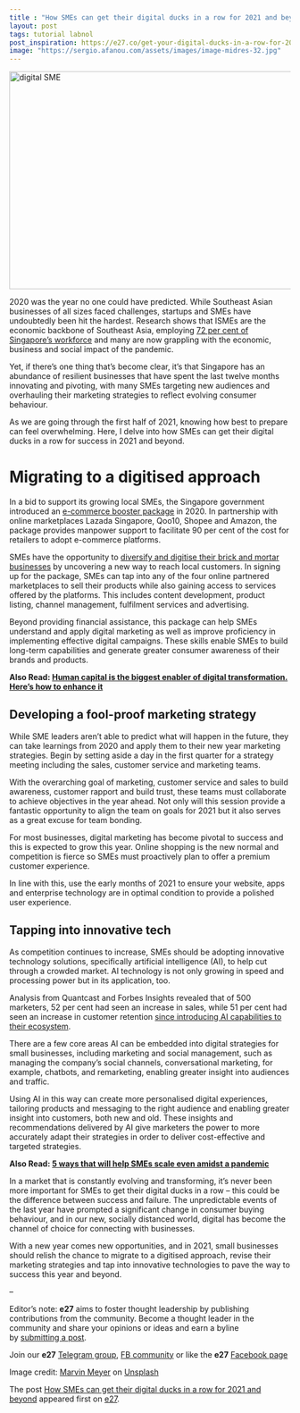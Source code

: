 ```yaml
---
title : "How SMEs can get their digital ducks in a row for 2021 and beyond"
layout: post
tags: tutorial labnol
post_inspiration: https://e27.co/get-your-digital-ducks-in-a-row-for-2021-and-beyond-20210330/
image: "https://sergio.afanou.com/assets/images/image-midres-32.jpg"
---
```


<img loading="lazy" class="aligncenter wp-image-412539 size-full" src="https://e27.co/wp-content/uploads/2021/03/marvin-meyer-SYTO3xs06fU-unsplash.jpg" alt="digital SME" width="690" height="390" />
<p>2020 was the year no one could have predicted. While Southeast Asian businesses of all sizes faced challenges, startups and SMEs have undoubtedly been hit the hardest. Research shows that ISMEs are the economic backbone of Southeast Asia, employing <a rel="follow" href="https://www.accenture.com/sg-en/blogs/southeast-asia-blog/a-shift-in-focus-for-asean-smes-in-the-new-normal-2">72 per cent of Singapore’s workforce</a> and many are now grappling with the economic, business and social impact of the pandemic.</p>
<p>Yet, if there’s one thing that’s become clear, it’s that Singapore has an abundance of resilient businesses that have spent the last twelve months innovating and pivoting, with many SMEs targeting new audiences and overhauling their marketing strategies to reflect evolving consumer behaviour.</p>
<p>As we are going through the first half of 2021, knowing how best to prepare can feel overwhelming. Here, I delve into how SMEs can get their digital ducks in a row for success in 2021 and beyond.</p>
<h1>Migrating to a digitised approach</h1>
<p>In a bid to support its growing local SMEs, the Singapore government introduced an <a rel="follow" href="https://www.enterprisesg.gov.sg/industries/type/retail/e-commerce-booster-package">e-commerce booster package</a> in 2020. In partnership with online marketplaces Lazada Singapore, Qoo10, Shopee and Amazon, the package provides manpower support to facilitate 90 per cent of the cost for retailers to adopt e-commerce platforms.</p>
<p>SMEs have the opportunity to <a rel="follow" href="https://e27.co/3-top-trends-to-impact-e-commerce-startups-in-asean-in-2021-20210119/"> diversify and digitise their brick and mortar businesses</a> by uncovering a new way to reach local customers. In signing up for the package, SMEs can tap into any of the four online partnered marketplaces to sell their products while also gaining access to services offered by the platforms. This includes content development, product listing, channel management, fulfilment services and advertising.</p>
<p>Beyond providing financial assistance, this package can help SMEs understand and apply digital marketing as well as improve proficiency in implementing effective digital campaigns. These skills enable SMEs to build long-term capabilities and generate greater consumer awareness of their brands and products.</p>
<p><strong>Also Read: <a rel="follow" href="https://e27.co/human-capital-is-the-biggest-enabler-of-digital-transformation-heres-how-to-enhance-it-20210322/">Human capital is the biggest enabler of digital transformation. Here’s how to enhance it</a></strong></p>
<h2>Developing a fool-proof marketing strategy</h2>
<p>While SME leaders aren’t able to predict what will happen in the future, they can take learnings from 2020 and apply them to their new year marketing strategies. Begin by setting aside a day in the first quarter for a strategy meeting including the sales, customer service and marketing teams.</p>
<p>With the overarching goal of marketing, customer service and sales to build awareness, customer rapport and build trust, these teams must collaborate to achieve objectives in the year ahead. Not only will this session provide a fantastic opportunity to align the team on goals for 2021 but it also serves as a great excuse for team bonding.</p>
<p>For most businesses, digital marketing has become pivotal to success and this is expected to grow this year. Online shopping is the new normal and competition is fierce so SMEs must proactively plan to offer a premium customer experience.</p>
<p>In line with this, use the early months of 2021 to ensure your website, apps and enterprise technology are in optimal condition to provide a polished user experience.</p>
<h2>Tapping into innovative tech</h2>
<p>As competition continues to increase, SMEs should be adopting innovative technology solutions, specifically artificial intelligence (AI), to help cut through a crowded market. AI technology is not only growing in speed and processing power but in its application, too.</p>
<p>Analysis from Quantcast and Forbes Insights revealed that of 500 marketers, 52 per cent had seen an increase in sales, while 51 per cent had seen an increase in customer retention <a rel="follow" href="https://metigy.com/blog/53-of-marketers-plan-to-increase-ai-spend-in-the-next-three-years/">since introducing AI capabilities to their ecosystem</a>.</p>
<p>There are a few core areas AI can be embedded into digital strategies for small businesses, including marketing and social management, such as managing the company’s social channels, conversational marketing, for example, chatbots, and remarketing, enabling greater insight into audiences and traffic.</p>
<p>Using AI in this way can create more personalised digital experiences, tailoring products and messaging to the right audience and enabling greater insight into customers, both new and old. These insights and recommendations delivered by AI give marketers the power to more accurately adapt their strategies in order to deliver cost-effective and targeted strategies.</p>
<p><strong>Also Read: <a rel="follow" href="https://e27.co/5-ways-that-will-help-smes-scale-even-amidst-a-pandemic-20210223/">5 ways that will help SMEs scale even amidst a pandemic</a></strong></p>
<p>In a market that is constantly evolving and transforming, it’s never been more important for SMEs to get their digital ducks in a row &#8211; this could be the difference between success and failure. The unpredictable events of the last year have prompted a significant change in consumer buying behaviour, and in our new, socially distanced world, digital has become the channel of choice for connecting with businesses.</p>
<p>With a new year comes new opportunities, and in 2021, small businesses should relish the chance to migrate to a digitised approach, revise their marketing strategies and tap into innovative technologies to pave the way to success this year and beyond.</p>
<p>&#8211;</p>
<p class="p1"><span class="s1">Editor’s note: <strong>e27</strong> aims to foster thought leadership by publishing contributions from the community. Become a thought leader in the community and share your opinions or ideas and earn a byline by <a rel="follow" href="https://e27.co/contributor"><span class="s2">submitting a post</span></a>.</span></p>
<p class="p1"><span class="s1">Join our <strong>e27</strong> <a rel="follow" href="https://t.me/joinchat/HmTbfBcGCZeykhM8NOlQ-g"><span class="s2">Telegram group</span></a>, <a rel="follow" href="https://www.facebook.com/groups/e27co/permalink/886904662065955/">FB community</a> or like the <strong>e27</strong> <a rel="follow" href="https://www.facebook.com/e27/?ref=your_pages"><span class="s2">Facebook page</span></a></span></p>
<p>Image credit: <a rel="follow" href="https://unsplash.com/@marvelous?utm_source=unsplash&amp;utm_medium=referral&amp;utm_content=creditCopyText">Marvin Meyer</a> on <a rel="follow" href="https://unsplash.com/s/photos/business-digital?utm_source=unsplash&amp;utm_medium=referral&amp;utm_content=creditCopyText">Unsplash</a></p>
<p>The post <a rel="nofollow" href="https://e27.co/get-your-digital-ducks-in-a-row-for-2021-and-beyond-20210330/">How SMEs can get their digital ducks in a row for 2021 and beyond</a> appeared first on <a rel="nofollow" href="https://e27.co">e27</a>.</p>
